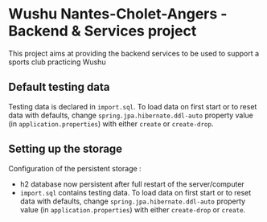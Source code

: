 # Wushu Nantes-Cholet-Angers - Backend & Services project
This project aims at providing the backend services to be used to support a sports club practicing Wushu

## Default testing data
Testing data is declared in `import.sql`.
To load data on first start or to reset data with defaults, change `spring.jpa.hibernate.ddl-auto` property value (in `application.properties`) with either `create` or `create-drop`.

## Setting up the storage
Configuration of the persistent storage :
* h2 database now persistent after full restart of the server/computer
* `import.sql` contains testing data. To load data on first start or to reset data with defaults, change `spring.jpa.hibernate.ddl-auto` property value (in `application.properties`) with either `create-drop` or `create`.
